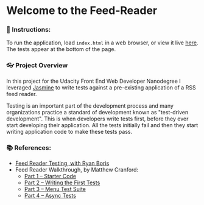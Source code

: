 # Welcome to the Feed-Reader

### :book: Instructions:

To run the application, load `index.html` in a web browser, or view it live [here](https://mohampton.github.io/Feed-Reader/).  The tests appear at the bottom of the page.

### :eyeglasses: Project Overview

In this project for the Udacity Front End Web Developer Nanodegree I leveraged [Jasmine](http://jasmine.github.io/) to write tests against a pre-existing application of a RSS feed reader. 

Testing is an important part of the development process and many organizations practice a standard of development known as "test-driven development". This is when developers write tests first, before they ever start developing their application. All the tests initially fail and then they start writing application code to make these tests pass.

### :books: References:

* [Feed Reader Testing, with Ryan Boris](https://www.youtube.com/watch?v=7kOBXPbDmyw)
* Feed Reader Walkthrough, by Matthew Cranford:
    * [Part 1 – Starter Code](https://matthewcranford.com/feed-reader-walkthrough-part-1-starter-code/)
    * [Part 2 – Writing the First Tests](https://matthewcranford.com/feed-reader-walkthrough-part-2-writing-the-first-tests/)
    * [Part 3 – Menu Test Suite](https://matthewcranford.com/feed-reader-walkthrough-part-3-menu-test-suite/)
    * [Part 4 – Async Tests](https://matthewcranford.com/feed-reader-walkthrough-part-4-async-tests/)